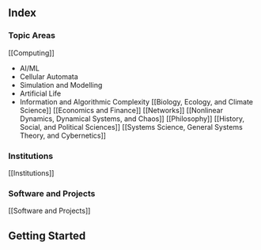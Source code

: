 ## Index
### Topic Areas
[[Computing]]
- AI/ML
- Cellular Automata
- Simulation and Modelling
- Artificial Life
- Information and Algorithmic Complexity
[[Biology, Ecology, and Climate Science]]
[[Economics and Finance]]
[[Networks]]
[[Nonlinear Dynamics, Dynamical Systems, and Chaos]]
[[Philosophy]]
[[History, Social, and Political Sciences]]
[[Systems Science, General Systems Theory, and Cybernetics]]
### Institutions
[[Institutions]]
### Software and Projects
[[Software and Projects]]

## Getting Started
